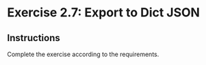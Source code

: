 # Exercise 2.7: Export to Dict JSON

## Instructions

Complete the exercise according to the requirements.

